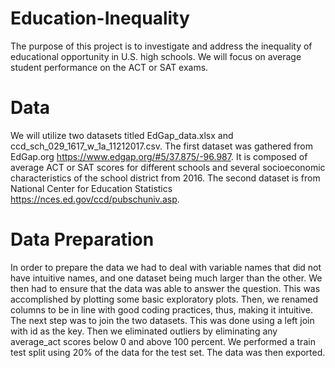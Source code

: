 # Education-Inequality
The purpose of this project is to investigate and address the inequality of educational opportunity in U.S. high schools. We will focus on average student performance on the ACT or SAT exams. 

# Data
We will utilize two datasets titled EdGap_data.xlsx and ccd_sch_029_1617_w_1a_11212017.csv. The first dataset was gathered from EdGap.org https://www.edgap.org/#5/37.875/-96.987. It is composed of average ACT or SAT scores for different schools and several socioeconomic characteristics of the school district from 2016. The second dataset is from National Center for Education Statistics https://nces.ed.gov/ccd/pubschuniv.asp.     

# Data Preparation
In order to prepare the data we had to deal with variable names that did not have intuitive names, and one dataset being much larger than the other. We then had to ensure that the data was able to answer the question. This was accomplished by plotting some basic exploratory plots. Then, we renamed columns to be in line with good coding practices, thus, making it intuitive. The next step was to join the two datasets. This was done using a left join with id as the key. Then we eliminated outliers by eliminating any average_act scores below 0 and above 100 percent. We performed a train test split using 20% of the data for the test set. The data was then exported.
